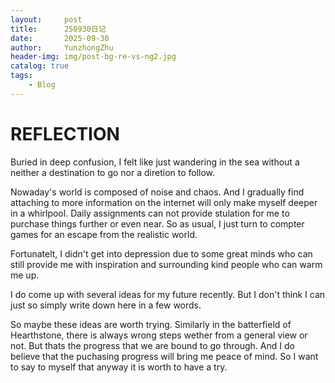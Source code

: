 ```yaml
---
layout:     post
title:      250930日记
date:       2025-09-30
author:     YunzhongZhu
header-img: img/post-bg-re-vs-ng2.jpg
catalog: true
tags:
    - Blog
---
```


# REFLECTION

Buried in deep confusion, I felt like just wandering in the sea without a neither a destination to go nor a diretion to follow. 

Nowaday's world is composed of noise and chaos. And I gradually find attaching to more information on the internet will only make myself deeper in a whirlpool. Daily assignments can not provide stulation for me to purchase things further or even near. So as usual, I just turn to compter games for an escape from the realistic world.

Fortunatelt, I didn't get into depression due to some great minds who can still provide me with inspiration and surrounding kind people who can warm me up.

I do come up with several ideas for my future recently. But I don't think I can just so simply write down here in a few words.

So maybe these ideas are worth trying. Similarly in the batterfield of Hearthstone, there is always wrong steps wether from a general view or not. But thats the progress that we are bound to go through. And I do believe that the puchasing progress will bring me peace of mind. So I want to say to myself that anyway it is worth to have a try.

